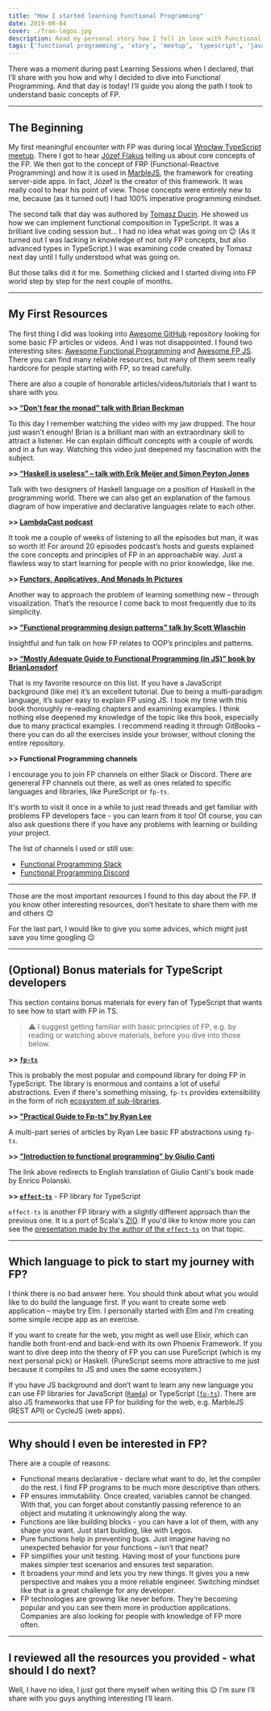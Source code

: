 ```yaml
---
title: "How I started learning Functional Programming"
date: 2019-08-04
cover: ./fran-legos.jpg
description: Read my personal story how I fell in love with Functional Programming and what I used to learn the very basics of it.
tags: ['functional programming', 'story', 'meetup', 'typescript', 'javascript']
---
```


There was a moment during past Learning Sessions when I declared, that I’ll share with you how and why I decided to dive into Functional Programming. And that day is today! I’ll guide you along the path I took to understand basic concepts of FP.

---

## The Beginning

My first meaningful encounter with FP was during local [Wrocław TypeScript meetup](https://github.com/WrocTypeScript/past-events/blob/master/2019-03-27.md). There I got to hear [Józef Flakus](https://twitter.com/jozflakus) telling us about core concepts of the FP. We then got to the concept of FRP (Functional-Reactive Programming) and how it is used in [MarbleJS](https://docs.marblejs.com/), the framework for creating server-side apps. In fact, Józef is the creator of this framework. It was really cool to hear his point of view. Those concepts were entirely new to me, because (as it turned out) I had 100% imperative programming mindset.

The second talk that day was authored by [Tomasz Ducin](https://twitter.com/tomasz_ducin). He showed us how we can implement functional composition in TypeScript. It was a brilliant live coding session but… I had no idea what was going on 😉 (As it turned out I was lacking in knowledge of not only FP concepts, but also advanced types in TypeScript.) I was examining code created by Tomasz next day until I fully understood what was going on.

But those talks did it for me. Something clicked and I started diving into FP world step by step for the next couple of months.

---

## My First Resources 

The first thing I did was looking into [Awesome GitHub](https://github.com/sindresorhus/awesome) repository looking for some basic FP articles or videos. And I was not disappointed. I found two interesting sites: [Awesome Functional Programming](https://github.com/lucasviola/awesome-functional-programming#readme) and [Awesome FP JS](https://github.com/stoeffel/awesome-fp-js#readme). There you can find many reliable resources, but many of them seem really hardcore for people starting with FP, so tread carefully.

There are also a couple of honorable articles/videos/tutorials that I want to share with you.

**\>> [“Don’t fear the monad” talk with Brian Beckman](https://www.youtube.com/watch?v=ZhuHCtR3xq8)**

To this day I remember watching the video with my jaw dropped. The hour just wasn’t enough! Brian is a brilliant man with an extraordinary skill to attract a listener. He can explain difficult concepts with a couple of words and in a fun way. Watching this video just deepened my fascination with the subject.

**\>> [“Haskell is useless” – talk with Erik Meijer and Simon Peyton Jones](https://www.youtube.com/watch?v=iSmkqocn0oQ)**

Talk with two designers of Haskell language on a position of Haskell in the programming world. There we can also get an explanation of the famous diagram of how imperative and declarative languages relate to each other.

**\>> [LambdaCast podcast](https://soundcloud.com/lambda-cast)**

It took me a couple of weeks of listening to all the episodes but man, it was so worth it! For around 20 episodes podcast’s hosts and guests explained the core concepts and principles of FP in an approachable way. Just a flawless way to start learning for people with no prior knowledge, like me.

**\>> [Functors, Applicatives, And Monads In Pictures](http://adit.io/posts/2013-04-17-functors,_applicatives,_and_monads_in_pictures.html)**

Another way to approach the problem of learning something new – through visualization. That’s the resource I come back to most frequently due to its simplicity.

**\>> [“Functional programming design patterns” talk by Scott Wlaschin](https://vimeo.com/113588389)**

Insightful and fun talk on how FP relates to OOP’s principles and patterns.

**\>> [“Mostly Adequate Guide to Functional Programming (in JS)” book by BrianLonsdorf](https://mostly-adequate.gitbooks.io/mostly-adequate-guide/content/#)**

That is my favorite resource on this list. If you have a JavaScript background (like me) it’s an excellent tutorial. Due to being a multi-paradigm language, it’s super easy to explain FP using JS. I took my time with this book thoroughly re-reading chapters and examining examples. I think nothing else deepened my knowledge of the topic like this book, especially due to many practical examples. I recommend reading it through GitBooks – there you can do all the exercises inside your browser, without cloning the entire repository.

**\>> Functional Programming channels**

I encourage you to join FP channels on either Slack or Discord. There are genereral FP channels out there, as well as ones related to specific languages and libraries, like PureScript or `fp-ts`. 

It's worth to visit it once in a while to just read threads and get familiar with problems FP developers face - you can learn from it too! Of course, you can also ask questions there if you have any problems with learning or building your project.

The list of channels I used or still use:
- [Functional Programming Slack](https://functionalprogramming.slack.com/)
- [Functional Programming Discord](https://discord.com/invite/eTbWSZj)

---

Those are the most important resources I found to this day about the FP. If you know other interesting resources, don’t hesitate to share them with me and others 😊

For the last part, I would like to give you some advices, which might just save you time googling 😉


---

## (Optional) Bonus materials for TypeScript developers

This section contains bonus materials for every fan of TypeScript that wants to see how to start with FP in TS.

> ⚠️ I suggest getting familiar with basic principles of FP, e.g. by reading or watching above materials,
before you dive into those below.

**\>> [`fp-ts`](https://github.com/gcanti/fp-ts)**

This is probably the most popular and compound library for doing FP in TypeScript. The library is 
enormous and contains a lot of useful abstractions. Even if there's something missing, `fp-ts` provides extensibility 
in the form of rich [ecosystem of sub-libraries](https://gcanti.github.io/fp-ts/ecosystem/).


**\>> ["Practical Guide to Fp-ts" by Ryan Lee](https://rlee.dev/writing/practical-guide-to-fp-ts-part-1)**

A multi-part series of articles by Ryan Lee basic FP abstractions using `fp-ts`.


**\>> ["Introduction to functional programming" by Giulio Canti](https://github.com/enricopolanski/functional-programming)**

The link above redirects to English translation of Giulio Canti's book made by Enrico Polanski.


**\>> [`effect-ts`](https://github.com/Effect-TS/core)** - FP library for TypeScript

`effect-ts` is another FP library with a slightly different approach than the previous one. It is a port of Scala's 
[ZIO](https://zio.dev/). If you'd like to know more you can see the [presentation made by the author of the `effect-ts`](https://www.youtube.com/watch?v=LhCPPrxUUNM)
on that topic.


---

## Which language to pick to start my journey with FP?

I think there is no bad answer here. You should think about what you would like to do build the language first. If you want to create some web application – maybe try Elm. I personally started with Elm and I’m creating some simple recipe app as an exercise. 

If you want to create for the web, you might as well use Elixir, which can handle both front-end and back-end with its own Phoenix Framework. If you want to dive deep into the theory of FP you can use PureScript (which is my next personal pick) or Haskell. (PureScript seems more attractive to me just because it compiles to JS and uses the same ecosystem.) 

If you have JS background and don’t want to learn any new language you can use FP libraries for JavaScript ([`Ramda`](https://ramdajs.com/)) or TypeScript ([`fp-ts`](https://gcanti.github.io/fp-ts/)). There are also JS frameworks that use FP for building for the web, e.g. MarbleJS (REST API) or CycleJS (web apps).

---

## Why should I even be interested in FP?

There are a couple of reasons:

- Functional means declarative - declare what want to do, let the compiler do the rest. I find FP programs to be much more descriptive than others.
- FP ensures immutability. Once created, variables cannot be changed. With that, you can forget about constantly passing reference to an object and mutating it unknowingly along the way.
- Functions are like building blocks - you can have a lot of them, with any shape you want. Just start building, like with Legos.
- Pure functions help in preventing bugs. Just imagine having no unexpected behavior for your functions – isn’t that neat?
- FP simplifies your unit testing. Having most of your functions pure makes simpler test scenarios and ensures test separation.
- It broadens your mind and lets you try new things. It gives you a new perspective and makes you a more reliable engineer. Switching mindset like that is a great challenge for any developer.
- FP technologies are growing like never before. They’re becoming popular and you can see them more in production applications. Companies are also looking for people with knowledge of FP more often.

---

## I reviewed all the resources you provided - what should I do next?

Well, I have no idea, I just got there myself when writing this 😉 I’m sure I’ll share with you guys anything interesting I’ll learn.